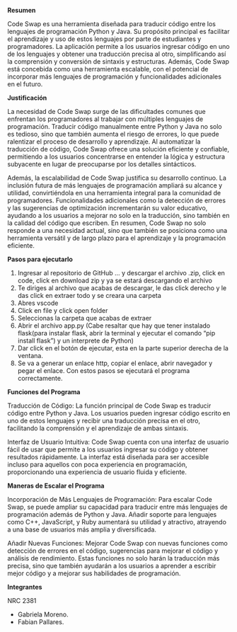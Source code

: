 **Resumen**

Code Swap es una herramienta diseñada para traducir código entre los lenguajes de programación Python y Java. Su propósito principal es facilitar el aprendizaje y uso de estos lenguajes por parte de estudiantes y programadores. La aplicación permite a los usuarios ingresar código en uno de los lenguajes y obtener una traducción precisa al otro, simplificando así la comprensión y conversión de sintaxis y estructuras. Además, Code Swap está concebida como una herramienta escalable, con el potencial de incorporar más lenguajes de programación y funcionalidades adicionales en el futuro.

**Justificación**

La necesidad de Code Swap surge de las dificultades comunes que enfrentan los programadores al trabajar con múltiples lenguajes de programación. Traducir código manualmente entre Python y Java no solo es tedioso, sino que también aumenta el riesgo de errores, lo que puede ralentizar el proceso de desarrollo y aprendizaje. Al automatizar la traducción de código, Code Swap ofrece una solución eficiente y confiable, permitiendo a los usuarios concentrarse en entender la lógica y estructura subyacente en lugar de preocuparse por los detalles sintácticos.

Además, la escalabilidad de Code Swap justifica su desarrollo continuo. La inclusión futura de más lenguajes de programación ampliará su alcance y utilidad, convirtiéndola en una herramienta integral para la comunidad de programadores. Funcionalidades adicionales como la detección de errores y las sugerencias de optimización incrementarán su valor educativo, ayudando a los usuarios a mejorar no solo en la traducción, sino también en la calidad del código que escriben. En resumen, Code Swap no solo responde a una necesidad actual, sino que también se posiciona como una herramienta versátil y de largo plazo para el aprendizaje y la programación eficiente.

**Pasos para ejecutarlo**

1. Ingresar al repositorio de GitHub ... y descargar el archivo .zip, click en code, click en download zip y ya se estará descargando el archivo
2. Te diriges al archivo que acabas de descargar, le das click derecho y le das click en extraer todo y se creara una carpeta
3. Abres vscode 
4. Click en file y click open folder
5. Seleccionas la carpeta que acabas de extraer
6. Abrir el archivo app.py 
(Cabe resaltar que hay que tener instalado flask(para instalar flask, abrir la terminal y ejecutar el comando “pip install flask”) y un interprete de Python)
7. Dar click en el botón de ejecutar, esta en la parte superior derecha de la ventana.
8. Se va a generar un enlace http, copiar el enlace, abrir navegador y pegar el enlace.
Con estos pasos se ejecutará el programa correctamente.


**Funciones del Programa**

Traducción de Código: La función principal de Code Swap es traducir código entre Python y Java. Los usuarios pueden ingresar código escrito en uno de estos lenguajes y recibir una traducción precisa en el otro, facilitando la comprensión y el aprendizaje de ambas sintaxis.

Interfaz de Usuario Intuitiva: Code Swap cuenta con una interfaz de usuario fácil de usar que permite a los usuarios ingresar su código y obtener resultados rápidamente. La interfaz está diseñada para ser accesible incluso para aquellos con poca experiencia en programación, proporcionando una experiencia de usuario fluida y eficiente.

**Maneras de Escalar el Programa**

Incorporación de Más Lenguajes de Programación: Para escalar Code Swap, se puede ampliar su capacidad para traducir entre más lenguajes de programación además de Python y Java. Añadir soporte para lenguajes como C++, JavaScript, y Ruby aumentará su utilidad y atractivo, atrayendo a una base de usuarios más amplia y diversificada.

Añadir Nuevas Funciones: Mejorar Code Swap con nuevas funciones como detección de errores en el código, sugerencias para mejorar el código y análisis de rendimiento. Estas funciones no solo harán la traducción más precisa, sino que también ayudarán a los usuarios a aprender a escribir mejor código y a mejorar sus habilidades de programación.


**Integrantes**

NRC 2381
- Gabriela Moreno. 
- Fabian Pallares.
